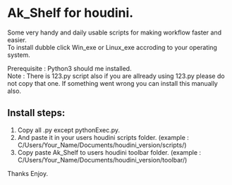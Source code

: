 
# Ak_Shelf for houdini.
Some very handy and daily usable scripts for making workflow faster and easier.
<br>
To install dubble click Win_exe or Linux_exe accroding to your operating system.

Prerequisite : Python3 should me installed.
<br>
Note : There is 123.py script also if you are allready using 123.py please do not copy that one.
If something went wrong you can install this manually also.
<br>
## Install steps:
1) Copy all .py except pythonExec.py.
2) And paste it in your users houdini scripts folder. (example : C/Users/Your_Name/Documents/houdini_version/scripts/)
3) Copy paste Ak_Shelf to users houdini toolbar folder. (example : C/Users/Your_Name/Documents/houdini_version/toolbar/)

Thanks Enjoy.
